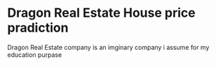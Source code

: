 # Dragon Real Estate House price pradiction
 Dragon Real Estate company is an imginary company i assume for my education purpase 
